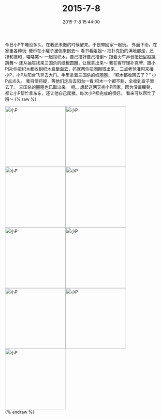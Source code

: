﻿---
title: 2015-7-8
date: 2015-7-8 15:44:00
tags:
categories: 妈妈
---
今日小P午睡没多久，在我还未撤的时候醒来。于是带回家一起玩。
外面下雨，在家里各种玩:
硬币在小罐子里倒来倒去～
看书看姐姐～
把扑克扔的满地都是，还搅和搅和，咯咯笑～
一起搭积木，自己搭好自己推倒～
跟着火车声音扭扭屁股跳跳舞～
还从抽屉找来三国杀的纸板圆圈，让我拿出来～
我在客厅理扑克牌，跟小P讲:你把积木都收到积木盒里面去，妈就帮你把圈圈取出来…
三点老爸准时来接小P，小P从阳台飞奔去大门。手里拿着三国杀的纸圈圈。
“积木都收回去了？”
小P点点头。
我将信将疑，等他们走后去阳台一看:积木一个都不剩，全收到盒子里去了。
三国杀的圈圈也已取出来。
呃…
想起这两天抱小P回家，因为没戴腰凳，都让小P帮忙拿东东，还让他自己爬楼。每次小P都完成的很好。
看来可以帮忙了哦～
{% raw %}
<div style="width:500 px">
<div style="float:left; width:100 px"><img src="/2015-7-8/微信图片_20171011095339.jpg" width="200" alt="小P"></div>
<div style="float:left; width:100 px"><img src="/2015-7-8/微信图片_20171011095354.jpg" width="200" alt="小P"></div>
<div style="float:left; width:100 px"><img src="/2015-7-8/微信图片_20171011095403.jpg" width="200" alt="小P"></div>
<div style="float:left; width:100 px"><img src="/2015-7-8/微信图片_20171011095411.jpg" width="200" alt="小P"></div>
<div style="float:left; width:100 px"><img src="/2015-7-8/微信图片_20171011095419.jpg" width="200" alt="小P"></div>
<div style="float:left; width:100 px"><img src="/2015-7-8/微信图片_20171011095427.jpg" width="200" alt="小P"></div>
<div style="float:left; width:100 px"><img src="/2015-7-8/微信图片_20171011095436.jpg" width="200" alt="小P"></div>
<div style="float:left; width:100 px"><img src="/2015-7-8/微信图片_20171011095443.jpg" width="200" alt="小P"></div>
<div style="float:left; width:100 px"><img src="/2015-7-8/微信图片_20171011095451.jpg" width="200" alt="小P"></div>
<div style="clear:both"></div>
</div>
{% endraw %}